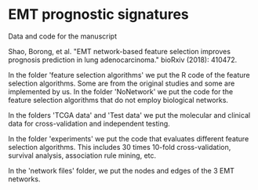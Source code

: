 # EMT prognostic signatures

Data and code for the manuscript

Shao, Borong, et al. "EMT network-based feature selection improves prognosis prediction in lung adenocarcinoma." bioRxiv (2018): 410472.

In the folder 'feature selection algorithms' we put the R code of the feature selection algorithms. Some are from the original studies and some are implemented by us. In the folder 'NoNetwork' we put the code for the feature selection algorithms that do not employ biological networks. 

In the folders 'TCGA data' and 'Test data' we put the molecular and clinical data for cross-validation and independent testing. 

In the folder 'experiments' we put the code that evaluates different feature selection algorithms. This includes 30 times 10-fold cross-validation, survival analysis, association rule mining, etc. 

In the 'network files' folder, we put the nodes and edges of the 3 EMT networks. 

